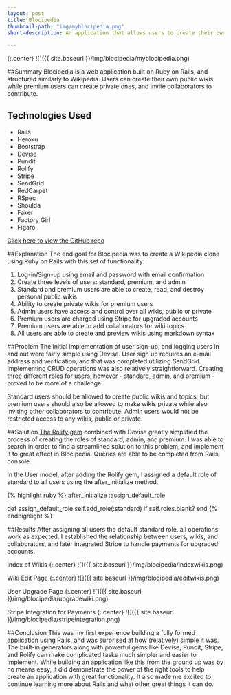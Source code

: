 ```yaml
---
layout: post
title: Blocipedia
thumbnail-path: "img/myblocipedia.png"
short-description: An application that allows users to create their own wikis.

---
```


{:.center}
![]({{ site.baseurl }}/img/blocipedia/myblocipedia.png)

##Summary
Blocipedia is a web application built on Ruby on Rails, and structured similarly to Wikipedia. Users can create their own public wikis while premium users can create private ones, and invite collaborators to contribute.

## Technologies Used

- Rails
- Heroku
- Bootstrap
- Devise
- Pundit
- Rolify
- Stripe
- SendGrid
- RedCarpet
- RSpec
- Shoulda
- Faker
- Factory Girl
- Figaro

[Click here to view the GitHub repo](https://github.com/thejonlee/blocipedia)

##Explanation
The end goal for Blocipedia was to create a Wikipedia clone using Ruby on Rails with this set of functionality:

1. Log-in/Sign-up using email and password with email confirmation
2. Create three levels of users: standard, premium, and admin
3. Standard and premium users are able to create, read, and destroy personal public wikis
4. Ability to create private wikis for premium users
5. Admin users have access and control over all wikis, public or private
6. Premium users are charged using Stripe for upgraded accounts
7. Premium users are able to add collaborators for wiki topics
8. All users are able to create and preview wikis using markdown syntax

##Problem
The initial implementation of user sign-up, and logging users in and out were fairly simple using Devise. User sign up requires an e-mail address and verification, and that was completed utilizing SendGrid. Implementing CRUD operations was also relatively straightforward. Creating three different roles for users, however - standard, admin, and premium - proved to be more of a challenge.

Standard users should be allowed to create public wikis and topics, but premium users should also be allowed to make wikis private while also inviting other collaborators to contribute. Admin users would not be restricted access to any wikis, public or private.

##Solution
[The Rolify gem](https://github.com/RolifyCommunity/rolify) combined with Devise greatly simplified the process of creating the roles of standard, admin, and premium. I was able to search in order to find a streamlined solution to this problem, and implement it to great effect in Blocipedia. Queries are able to be completed from Rails console.

In the User model, after adding the Rolify gem, I assigned a default role of standard to all users using the after_initialize method.

{% highlight ruby %}
  after_initialize :assign_default_role

  def assign_default_role
    self.add_role(:standard) if self.roles.blank?
  end
{% endhighlight %}

##Results
After assigning all users the default standard role, all operations work as expected. I established the relationship between users, wikis, and collaborators, and later integrated Stripe to handle payments for upgraded accounts.

Index of Wikis
{:.center}
![]({{ site.baseurl }}/img/blocipedia/indexwikis.png)

Wiki Edit Page
{:.center}
![]({{ site.baseurl }}/img/blocipedia/editwikis.png)

User Upgrade Page
{:.center}
![]({{ site.baseurl }}/img/blocipedia/upgradewiki.png)

Stripe Integration for Payments
{:.center}
![]({{ site.baseurl }}/img/blocipedia/stripeintegration.png)


##Conclusion
This was my first experience building a fully formed application using Rails, and was surprised at how (relatively) simple it was. The built-in generators along with powerful gems like Devise, Pundit, Stripe, and Rolify can make complicated tasks much simpler and easier to implement.
While building an application like this from the ground up was by no means easy, it did demonstrate the power of the right tools to help create an application with great functionality. It also made me excited to continue learning more about Rails and what other great things it can do.
